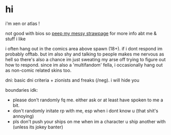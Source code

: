 # hi

i'm xen or atlas !

not good with bios so [peep my messy strawpage](https://soggysweetroll.straw.page) for more info abt me & stuff i like

i often hang out in the comics area above spawn (18+). if i dont respond im probably offtab. but im also shy and talking to people makes me nervous as hell so there's also a chance im just sweating my arse off trying to figure out how to respond. since im also a 'multifandom' fella, i occasionally hang out as non-comic related skins too. 

dni: basic dni criteria + zionists and freaks (/neg).
i will hide you

boundaries idk:
- please don't randomly fq me. either ask or at least have spoken to me a bit. 
- don't randomly initate rp with me, esp when i dont know u (that shit's annoying)
- pls don't push your ships on me when im a character u ship another with (unless its jokey banter)
